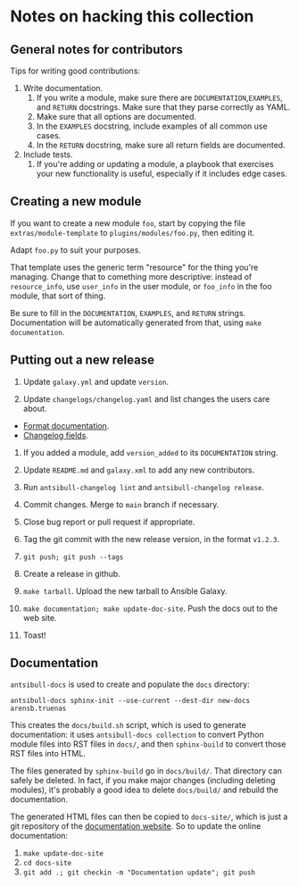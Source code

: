 # Notes on hacking this collection

## General notes for contributors

Tips for writing good contributions:

1. Write documentation.
    1. If you write a module, make sure there are `DOCUMENTATION`,`EXAMPLES`, and `RETURN` docstrings.
       Make sure that they parse correctly as YAML.
    1. Make sure that all options are documented.
    1. In the `EXAMPLES` docstring, include examples of all common use cases.
    1. In the `RETURN` docstring, make sure all return fields are documented.
1. Include tests.
    1. If you're adding or updating a module, a playbook that exercises your new functionality is useful, especially if it includes edge cases.

## Creating a new module

If you want to create a new module `foo`, start by copying the file
`extras/module-template` to `plugins/modules/foo.py`, then editing it.

Adapt `foo.py` to suit your purposes.

That template uses the generic term "resource" for the thing you're
managing. Change that to comething more descriptive: instead of
`resource_info`, use `user_info` in the user module, or `foo_info` in
the foo module, that sort of thing.

Be sure to fill in the `DOCUMENTATION`, `EXAMPLES`, and `RETURN`
strings. Documentation will be automatically generated from that,
using `make documentation`.

## Putting out a new release

1. Update `galaxy.yml` and update `version`.

1. Update `changelogs/changelog.yaml` and list changes the users care
about.
  - [Format documentation](https://ansible.readthedocs.io/projects/antsibull-changelog/changelog.yaml-format/).
  - [Changelog fields](https://ansible.readthedocs.io/projects/antsibull-changelog/changelogs/#changelog-fragment-categories).

1. If you added a module, add `version_added` to its `DOCUMENTATION` string.

1. Update `README.md` and `galaxy.xml` to add any new contributors.

1. Run `antsibull-changelog lint` and `antsibull-changelog release`.

1. Commit changes. Merge to `main` branch if necessary.

1. Close bug report or pull request if appropriate.

1. Tag the git commit with the new release version, in the format
`v1.2.3`.

1. `git push; git push --tags`

1. Create a release in github.

1. `make tarball`. Upload the new tarball to Ansible Galaxy.

1. `make documentation; make update-doc-site`. Push the docs out to the
web site.

1. Toast!

## Documentation

`antsibull-docs` is used to create and populate the `docs` directory:

    antsibull-docs sphinx-init --use-current --dest-dir new-docs arensb.truenas

This creates the `docs/build.sh` script, which is used to generate
documentation: it uses `antsibull-docs collection` to convert Python
module files into RST files in `docs/`, and then `sphinx-build` to
convert those RST files into HTML.

The files generated by `sphinx-build` go in `docs/build/`. That
directory can safely be deleted. In fact, if you make major changes
(including deleting modules), it's probably a good idea to delete
`docs/build/` and rebuild the documentation.

The generated HTML files can then be copied to `docs-site/`, which is
just a git repository of the
[documentation website](https://arensb.github.io/truenas/index.html).
So to update the online documentation:

1. `make update-doc-site`
2. `cd docs-site`
3. `git add .; git checkin -m "Documentation update"; git push`
